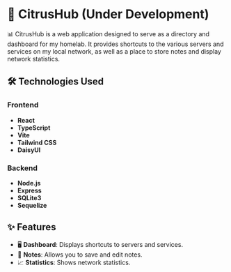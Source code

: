 # 🍊 CitrusHub (Under Development)

📊 CitrusHub is a web application designed to serve as a directory and dashboard for my homelab. It provides shortcuts to the various servers and services on my local network, as well as a place to store notes and display network statistics.

## 🛠️ Technologies Used

### Frontend

- **React**
- **TypeScript**
- **Vite**
- **Tailwind CSS**
- **DaisyUI**

### Backend

- **Node.js**
- **Express**
- **SQLite3**
- **Sequelize**

## ✨ Features

- 🖥️ **Dashboard**: Displays shortcuts to servers and services.
- 📝 **Notes**: Allows you to save and edit notes.
- 📈 **Statistics**: Shows network statistics.
